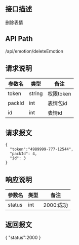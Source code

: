 ## 接口描述
删除表情
## API Path
/api/emotion/deleteEmotion
## 请求说明
|参数名   |类型    |备注             |
|---------|--------|-----------------|
|token    |string  |权限token        |
|packId   |int     |表情包id         |
|id       |int     |表情id         |
## 请求报文
    {
      "token":"4989999-777-12544",
      "packId": 4,
      "id": 3
    }       
## 响应说明
|参数名   |类型    |备注             |
|---------|--------|-----------------|
|status   |int     |2000:成功        |
## 返回报文
  {
    "status":2000 
  }
